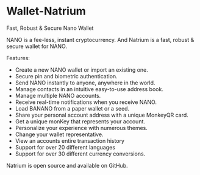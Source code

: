 # Wallet-Natrium
Fast, Robust &amp; Secure Nano Wallet

NANO is a fee-less, instant cryptocurrency. And Natrium is a fast, robust & secure wallet for NANO.

Features:
- Create a new NANO wallet or import an existing one.
- Secure pin and biometric authentication.
- Send NANO instantly to anyone, anywhere in the world.
- Manage contacts in an intuitive easy-to-use address book.
- Manage multiple NANO accounts.
- Receive real-time notifications when you receive NANO.
- Load BANANO from a paper wallet or a seed.
- Share your personal account address with a unique MonkeyQR card.
- Get a unique monKey that represents your account.
- Personalize your experience with numerous themes.
- Change your wallet representative.
- View an accounts entire transaction history
- Support for over 20 different languages
- Support for over 30 different currency conversions.

Natrium is open source and available on GitHub.
